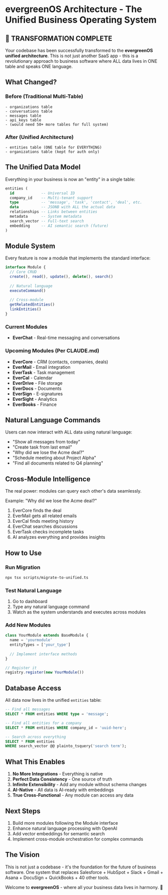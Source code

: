 # evergreenOS Architecture - The Unified Business Operating System

## 🎉 TRANSFORMATION COMPLETE

Your codebase has been successfully transformed to the **evergreenOS unified architecture**. This is not just another SaaS app - this is a revolutionary approach to business software where ALL data lives in ONE table and speaks ONE language.

## What Changed?

### Before (Traditional Multi-Table)
```
- organizations table
- conversations table  
- messages table
- api_keys table
- (would need 50+ more tables for full system)
```

### After (Unified Architecture)
```
- entities table (ONE table for EVERYTHING)
- organizations table (kept for auth only)
```

## The Unified Data Model

Everything in your business is now an "entity" in a single table:

```sql
entities (
  id            -- Universal ID
  company_id    -- Multi-tenant support
  type          -- 'message', 'task', 'contact', 'deal', etc.
  data          -- JSONB with ALL the actual data
  relationships -- Links between entities
  metadata      -- System metadata
  search_vector -- Full-text search
  embedding     -- AI semantic search (future)
)
```

## Module System

Every feature is now a module that implements the standard interface:

```typescript
interface Module {
  // Core CRUD
  create(), read(), update(), delete(), search()
  
  // Natural language
  executeCommand()
  
  // Cross-module
  getRelatedEntities()
  linkEntities()
}
```

### Current Modules
- **EverChat** - Real-time messaging and conversations

### Upcoming Modules (Per CLAUDE.md)
- **EverCore** - CRM (contacts, companies, deals)
- **EverMail** - Email integration
- **EverTask** - Task management
- **EverCal** - Calendar
- **EverDrive** - File storage
- **EverDocs** - Documents
- **EverSign** - E-signatures
- **EverSight** - Analytics
- **EverBooks** - Finance

## Natural Language Commands

Users can now interact with ALL data using natural language:

- "Show all messages from today"
- "Create task from last email"
- "Why did we lose the Acme deal?"
- "Schedule meeting about Project Alpha"
- "Find all documents related to Q4 planning"

## Cross-Module Intelligence

The real power: modules can query each other's data seamlessly.

Example: "Why did we lose the Acme deal?"
1. EverCore finds the deal
2. EverMail gets all related emails
3. EverCal finds meeting history
4. EverChat searches discussions
5. EverTask checks incomplete tasks
6. AI analyzes everything and provides insights

## How to Use

### Run Migration
```bash
npx tsx scripts/migrate-to-unified.ts
```

### Test Natural Language
1. Go to dashboard
2. Type any natural language command
3. Watch as the system understands and executes across modules

### Add New Modules
```typescript
class YourModule extends BaseModule {
  name = 'yourmodule'
  entityTypes = ['your_type']
  
  // Implement interface methods
}

// Register it
registry.register(new YourModule())
```

## Database Access

All data now lives in the unified `entities` table:

```sql
-- Find all messages
SELECT * FROM entities WHERE type = 'message';

-- Find all entities for a company
SELECT * FROM entities WHERE company_id = 'uuid-here';

-- Search across everything
SELECT * FROM entities 
WHERE search_vector @@ plainto_tsquery('search term');
```

## What This Enables

1. **No More Integrations** - Everything is native
2. **Perfect Data Consistency** - One source of truth
3. **Infinite Extensibility** - Add any module without schema changes
4. **AI-Native** - All data is AI-ready with embeddings
5. **True Cross-Functional** - Any module can access any data

## Next Steps

1. Build more modules following the Module interface
2. Enhance natural language processing with OpenAI
3. Add vector embeddings for semantic search
4. Implement cross-module orchestration for complex commands

## The Vision

This is not just a codebase - it's the foundation for the future of business software. One system that replaces Salesforce + HubSpot + Slack + Gmail + Asana + DocuSign + QuickBooks + 40 other tools.

Welcome to **evergreenOS** - where all your business data lives in harmony. 🌲